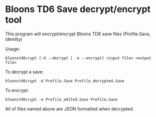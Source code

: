 # Bloons TD6 Save decrypt/encrypt tool

This program will encrypt/encrypt Bloons TD6 save files (Profile.Save, identity)

Usage:

```
bloonstd6crypt [-d --decrypt | -e --encrypt] <input file> <output file>
```


To decrypt a save:


```
bloonstd6crypt -d Profile.Save Profile_decrypted.Save 
```

To encrypt:

```
bloonstd6crypt -e Profile_edited.Save Profile.Save 
```

All of files named above are JSON formatted when decrypted.
